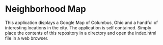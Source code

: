 # Neighborhood Map

This application displays a Google Map of Columbus, Ohio and a handful
of interesting locations in the city. The application is self contained.
Simply place the contents of this repository in a directory and open the
index.html file in a web browser.